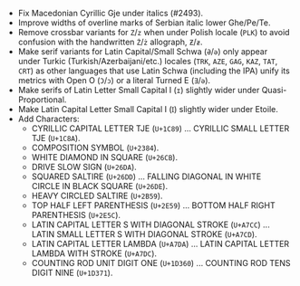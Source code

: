 * Fix Macedonian Cyrillic Gje under italics (#2493).
* Improve widths of overline marks of Serbian italic lower Ghe/Pe/Te.
* Remove crossbar variants for `Z`/`z` when under Polish locale (`PLK`) to avoid confusion with the handwritten `Ż`/`ż` allograph, `Ƶ`/`ƶ`.
* Make serif variants for Latin Capital/Small Schwa (`Ə`/`ə`) only appear under Turkic (Turkish/Azerbaijani/etc.) locales (`TRK`, `AZE`, `GAG`, `KAZ`, `TAT`, `CRT`) as other languages that use Latin Schwa (including the IPA) unify its metrics with Open O (`Ɔ`/`ɔ`) or a literal Turned E (`Ǝ`/`ǝ`).
* Make serifs of Latin Letter Small Capital I (`ɪ`) slightly wider under Quasi-Proportional.
* Make Latin Capital Letter Small Capital I (`Ɪ`) slightly wider under Etoile.
* Add Characters:
  - CYRILLIC CAPITAL LETTER TJE (`U+1C89`) ... CYRILLIC SMALL LETTER TJE (`U+1C8A`).
  - COMPOSITION SYMBOL (`U+2384`).
  - WHITE DIAMOND IN SQUARE (`U+26CB`).
  - DRIVE SLOW SIGN (`U+26DA`).
  - SQUARED SALTIRE (`U+26DD`) ... FALLING DIAGONAL IN WHITE CIRCLE IN BLACK SQUARE (`U+26DE`).
  - HEAVY CIRCLED SALTIRE (`U+2B59`).
  - TOP HALF LEFT PARENTHESIS (`U+2E59`) ... BOTTOM HALF RIGHT PARENTHESIS (`U+2E5C`).
  - LATIN CAPITAL LETTER S WITH DIAGONAL STROKE (`U+A7CC`) ... LATIN SMALL LETTER S WITH DIAGONAL STROKE (`U+A7CD`).
  - LATIN CAPITAL LETTER LAMBDA (`U+A7DA`) ... LATIN CAPITAL LETTER LAMBDA WITH STROKE (`U+A7DC`).
  - COUNTING ROD UNIT DIGIT ONE (`U+1D360`) ... COUNTING ROD TENS DIGIT NINE (`U+1D371`).
